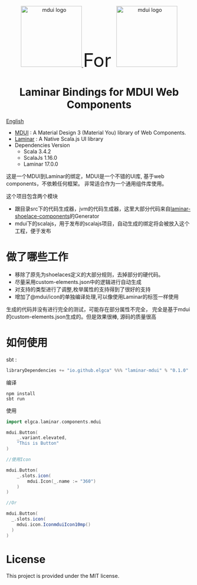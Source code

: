 <p align="center">
  <a href="https://www.mdui.org/">
    <img src="https://raw.githubusercontent.com/zdhxiong/mdui/953011ce2911e2e64b6cb242729df82664f6a78a/packages/jetbrains-plugin/src/main/resources/META-INF/pluginIcon.svg" alt="mdui logo" width="165" height="165"/>
  </a>
<span style="font-size: 50px; text-align: center"> For </span>
  <a href="https://laminar.dev/">
    <img src="https://laminar.dev/img/brand/laminar-logo-100px-rounded.png" alt="mdui logo" width="165" height="165"/>
  </a>
</p>

<h1 align="center">Laminar Bindings for MDUI Web Components</h1>

[English](/README_EN.md)

- [MDUI](https://www.mdui.org/en/docs/2/) :  A Material Design 3 (Material You) library of Web Components.
- [Laminar](https://laminar.dev/) :  A Native Scala.js UI library
- Dependencies Version
  - Scala 3.4.2
  - ScalaJs 1.16.0
  - Laminar 17.0.0


这是一个MDUI到Laminar的绑定，MDUI是一个不错的UI库, 基于web components，不依赖任何框架。
非常适合作为一个通用组件库使用。

这个项目包含两个模块

- 跟目录src下的代码生成器，jvm的代码生成器，这里大部分代码来自[laminar-shoelace-components](https://github.com/raquo/laminar-shoelace-components)的Generator
- mdui下的scalajs，用于发布的scalajs项目，自动生成的绑定将会被放入这个工程，便于发布

# 做了哪些工作

- 移除了原先为shoelaces定义的大部分规则，去掉部分的硬代码。
- 尽量采用custom-elements.json中的逻辑进行自动生成
- 对支持的类型进行了调整,枚举属性的支持得到了很好的支持
- 增加了@mdui/icon的单独编译处理,可以像使用Laminar的标签一样使用

生成的代码并没有进行完全的测试，可能存在部分属性不完全，
完全是基于mdui的custom-elements.json生成的。但是效果很棒, 源码的质量很高

# 如何使用

sbt :

```scala
libraryDependencies += "io.github.elgca" %%% "laminar-mdui" % "0.1.0"
```

编译
```shell
npm install
sbt run
```

使用

```scala
import elgca.laminar.components.mdui

mdui.Button(
    _.variant.elevated,
    "This is Button"
)

//使用Icon

mdui.Button(
    _.slots.icon(
        mdui.Icon(_.name := "360")
    )
)

//Or

mdui.Button(
  _.slots.icon(
    mdui.icon.IconmduiIcon10mp()
  )
)

```

# License

This project is provided under the MIT license.